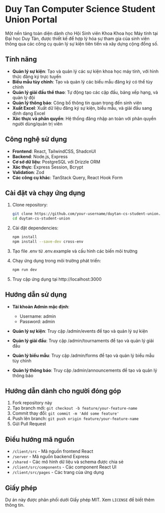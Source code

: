 # Duy Tan Computer Science Student Union Portal

Một nền tảng toàn diện dành cho Hội Sinh viên Khoa Khoa học Máy tính tại Đại học Duy Tân, được thiết kế để hợp lý hóa sự tham gia của sinh viên thông qua các công cụ quản lý sự kiện tiên tiến và xây dựng cộng đồng số.

## Tính năng

- **Quản lý sự kiện**: Tạo và quản lý các sự kiện khoa học máy tính, với hình thức đăng ký trực tuyến
- **Biểu mẫu tùy chỉnh**: Tạo và quản lý các biểu mẫu đăng ký có thể tùy chỉnh
- **Quản lý giải đấu thể thao**: Tự động tạo các cặp đấu, bảng xếp hạng, và quản lý đội
- **Quản lý thông báo**: Công bố thông tin quan trọng đến sinh viên
- **Xuất Excel**: Xuất dữ liệu đăng ký sự kiện, biểu mẫu, và giải đấu sang định dạng Excel
- **Xác thực và phân quyền**: Hệ thống đăng nhập an toàn với phân quyền người dùng/quản trị viên

## Công nghệ sử dụng

- **Frontend**: React, TailwindCSS, ShadcnUI
- **Backend**: Node.js, Express
- **Cơ sở dữ liệu**: PostgreSQL với Drizzle ORM
- **Xác thực**: Express Session, Bcrypt
- **Validation**: Zod
- **Các công cụ khác**: TanStack Query, React Hook Form

## Cài đặt và chạy ứng dụng

1. Clone repository:
   ```bash
   git clone https://github.com/your-username/duytan-cs-student-union.git
   cd duytan-cs-student-union
   ```

2. Cài đặt dependencies:
   ```bash
   npm install
   npm install --save-dev cross-env
   ```

3. Tạo file .env từ .env.example và cấu hình các biến môi trường

4. Chạy ứng dụng trong môi trường phát triển:
   ```bash
   npm run dev
   ```

5. Truy cập ứng dụng tại http://localhost:3000

## Hướng dẫn sử dụng

- **Tài khoản Admin mặc định**:
  - Username: admin
  - Password: admin

- **Quản lý sự kiện**: Truy cập /admin/events để tạo và quản lý sự kiện
- **Quản lý giải đấu**: Truy cập /admin/tournaments để tạo và quản lý giải đấu
- **Quản lý biểu mẫu**: Truy cập /admin/forms để tạo và quản lý biểu mẫu tùy chỉnh
- **Quản lý thông báo**: Truy cập /admin/announcements để tạo và quản lý thông báo

## Hướng dẫn dành cho người đóng góp

1. Fork repository này
2. Tạo branch mới: `git checkout -b feature/your-feature-name`
3. Commit thay đổi: `git commit -m 'Add some feature'`
4. Push lên branch: `git push origin feature/your-feature-name`
5. Gửi Pull Request

## Điều hướng mã nguồn

- `/client/src` - Mã nguồn frontend React
- `/server` - Mã nguồn backend Express
- `/shared` - Các mô hình dữ liệu và schema được chia sẻ
- `/client/src/components` - Các component React UI
- `/client/src/pages` - Các trang của ứng dụng

## Giấy phép

Dự án này được phân phối dưới Giấy phép MIT. Xem `LICENSE` để biết thêm thông tin.
